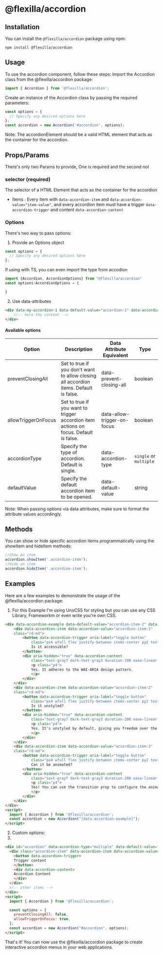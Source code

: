 # @flexilla/accordion 


## Installation

You can install the `@flexilla/accordion` package using npm:

```shell
npm install @flexilla/accordion
```

## Usage

To use the accordion component, follow these steps:
Import the Accordion class from the @flexilla/accordion package:

```ts
import { Accordion } from '@flexilla/accordion';
```

Create an instance of the Accordion class by passing the required parameters:

```ts 
const options = {
  // Specify any desired options here
};
const accordion = new Accordion('#accordion', options);
```

Note: The accordionElement should be a valid HTML element that acts as the container for the accordion.

## Props/Params

There's only two Params to provide, One is required and the second not

### selector (required) 

The selector of a HTML Element that acts as the container for the accordion
  - Items : Every item with `data-accordion-item` and `data-accordion-value="item-value"`, and every accordion item must have a trigger `data-accordion-trigger` and content `data-accordion-content` 

### Options

There's two way to pass options:

1. Provide an Options object

```ts
const options = {
  // Specify any desired options here
};
```

If using with TS, you can even import the type from accodion
```ts
import {Accordion, AccordionOptions} from "@flexilla/accordion"
const options:AccordionOptions = {

}
```

2. Use data-attributes

```html
<div data-my-accordion-1 data-default-value="accordion-1" data-accordion-type="single">
    <!-- here the content -->
</div>
```

#### Available options

| Option                | Description                                                                                                                            | Data Attribute Equivalent | Type    |
| --------------------- | -------------------------------------------------------------------------------------------------------------------------------------- | ------------------------- | ------- |
| preventClosingAll     | Set to true if you don't want to allow closing all accordion items. Default is false.                                                | data-prevent-closing-all  | boolean |
| allowTriggerOnFocus   | Set to true if you want to trigger accordion item actions on focus. Default is false.                                                | data-allow-trigger-on-focus | boolean |
| accordionType         | Specify the type of accordion. Default is single.                                                                                      | data-accordion-type       | `single` or `multiple`  |
| defaultValue          | Specify the default accordion item to be opened.                                                                                        | data-default-value        | string  |


Note: When passing options via data attributes, make sure to format the attribute values accordingly.

## Methods

You can show or hide specific accordion items programmatically using the showItem and hideItem methods:
```ts
//Show An item
accordion.showItem('.accordion-item');
//Hide an item
accordion.hideItem('.accordion-item');
```

## Examples

Here are a few examples to demonstrate the usage of the @flexilla/accordion package:

1. For this Example I'm using UnoCSS for styling but you can use any CSS Library, Frameworkm or even write you're own CSS.


```html
<div data-accordion-example data-default-value="accordion-item-2" data-accordion-type="single" class="space-y-2 bg-white rd-md">
    <div data-accordion-item data-accordion-value="accordion-item-1"
    class="rd-md">
        <button data-accordion-trigger aria-label="toggle button"
            class="px4 wfull flex justify-between items-center py2 text-gray8 dark-text-gray2 font-medium text-lg ease-linear hover-bg-gray2/50 dark-hover-bg-gray8/40 rd-md focus:outline-blue6 aria-expanded-text-blue6">
            Is it accessible?
        </button>
        <div aria-hidden="true" data-accordion-content
            class="text-gray7 dark-text-gray3 duration-200 ease-linear overflow-hidden">
            <p class="p4">
            Yes. It adheres to the WAI-ARIA design pattern.
            </p>
        </div>
    </div>
    <div data-accordion-item data-accordion-value="accordion-item-2"
    class="rd-md">
        <button data-accordion-trigger aria-label="toggle button"
            class="px4 wfull flex justify-between items-center py2 text-gray8 dark-text-gray2 font-medium text-lg ease-linear hover-bg-gray2/50 dark-hover-bg-gray8/40 rd-md focus:outline-blue6 aria-expanded-text-blue6">
            Is it unstyled?
        </button>
        <div aria-hidden="true" data-accordion-content
            class="text-gray7 dark-text-gray3 duration-200 ease-linear overflow-hidden">
            <p class="p4">
            Yes. It's unstyled by default, giving you freedom over the look and feel.
            </p>
        </div>
    </div>
    <div data-accordion-item data-accordion-value="accordion-item-3"
    class="rd-md">
        <button data-accordion-trigger aria-label="toggle button"
            class="px4 wfull flex justify-between items-center py2 text-gray8 dark-text-gray2 font-medium text-lg ease-linear hover-bg-gray2/50 dark-hover-bg-gray8/40 rd-md focus:outline-blue6 aria-expanded-text-blue6">
            Can it be animated?
        </button>
        <div aria-hidden="true" data-accordion-content
            class="text-gray7 dark-text-gray3 duration-200 ease-linear h0 overflow-hidden">
            <p class="p4">
            Yes! You can use the transition prop to configure the animation.
            </p>
        </div>
    </div>
</div>
<script>
  import { Accordion } from '@flexilla/accordion';
  const accordion = new Accordion("[data-accordion-example]");
</script>
```

2. Custom options:
3. 
```html
<div id="accordion" data-accordion-type="multiple" data-default-value="item2">
  <div class="accordion-item" data-accordion-item data-accordion-value="item1">
    <button data-accordion-trigger>
    Trigger content
    </button>
    <div data-accordion-content>
    Accordion Content
    </div>
  </div>
  <!-- other items -->
</div>
<script>
  import { Accordion } from '@flexilla/accordion';

  const options = {
    preventClosingAll: false,
    allowTriggerOnFocus: true,
  };
  const accordion = new Accordion("#accordion", options);
</script>
```

That's it! You can now use the @flexilla/accordion package to create interactive accordion menus in your web applications.
